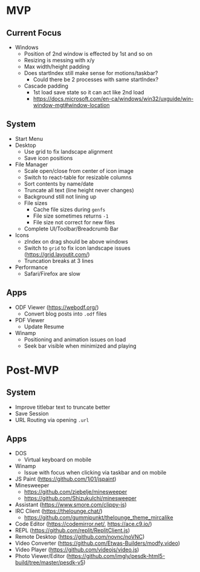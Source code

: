 # MVP

## Current Focus

- Windows
  - Position of 2nd window is effected by 1st and so on
  - Resizing is messing with x/y
  - Max width/height padding
  - Does startIndex still make sense for motions/taskbar?
    - Could there be 2 processes with same startIndex?
  - Cascade padding
    - 1st load save state so it can act like 2nd load
    - https://docs.microsoft.com/en-ca/windows/win32/uxguide/win-window-mgt#window-location

## System

- Start Menu
- Desktop
  - Use grid to fix landscape alignment
  - Save icon positions
- File Manager
  - Scale open/close from center of icon image
  - Switch to react-table for resizable columns
  - Sort contents by name/date
  - Truncate all text (line height never changes)
  - Background still not lining up
  - File sizes
    - Cache file sizes during `genfs`
    - File size sometimes returns `-1`
    - File size not correct for new files
  - Complete UI/Toolbar/Breadcrumb Bar
- Icons
  - zIndex on drag should be above windows
  - Switch to `grid` to fix icon landscape issues (https://grid.layoutit.com/)
  - Truncation breaks at 3 lines
- Performance
  - Safari/Firefox are slow

## Apps

- ODF Viewer (https://webodf.org/)
  - Convert blog posts into `.odf` files
- PDF Viewer
  - Update Resume
- Winamp
  - Positioning and animation issues on load
  - Seek bar visible when minimized and playing

# Post-MVP

## System

- Improve titlebar text to truncate better
- Save Session
- URL Routing via opening `.url`

## Apps

- DOS
  - Virtual keyboard on mobile
- Winamp
  - Issue with focus when clicking via taskbar and on mobile
- JS Paint (https://github.com/1j01/jspaint)
- Minesweeper
  - https://github.com/ziebelje/minesweeper
  - https://github.com/ShizukuIchi/minesweeper
- Assistant (https://www.smore.com/clippy-js)
- IRC Client (https://thelounge.chat/)
  - https://github.com/gummipunkt/thelounge_theme_mircalike
- Code Editor (https://codemirror.net/, https://ace.c9.io/)
- REPL (https://github.com/replit/ReplitClient.js)
- Remote Desktop (https://github.com/novnc/noVNC)
- Video Converter (https://github.com/Etwas-Builders/modfy.video)
- Video Player (https://github.com/videojs/video.js)
- Photo Viewer/Editor (https://github.com/imgly/pesdk-html5-build/tree/master/pesdk-v5)
